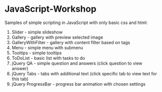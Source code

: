 # JavaScript-Workshop
Samples of simple scripting in JavaScript with only basic css and html:
1. Slider - simple slideshow
2. Gallery - gallery with preview selected image
3. GalleryWithFilter - gallery with content filter based on tags
4. Menu - simple menu with submenu
5. Tooltips - simple tooltips
6. ToDoList - basic list with tasks to do
7. jQuery QA - simple question and answers (click question to view answer)
8. jQuery Tabs - tabs with additional text (click specific tab to view text for this tab)
9. jQuery ProgressBar - progress bar animation with chosen settings
